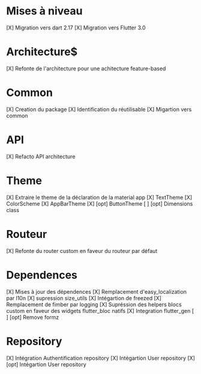 # Mises à niveau
[X] Migration vers dart 2.17
[X] Migration vers Flutter 3.0

# Architecture$
[X] Refonte de l'architecture pour une achitecture feature-based

# Common
[X] Creation du package
[X] Identification du réutilisable
[X] Migartion vers common

# API
[X] Refacto API architecture

# Theme
[X] Extraire le theme de la déclaration de la material app
[X] TextTheme
[X] ColorScheme
[X] AppBarTheme
[X] [opt] ButtonTheme
[ ] [opt] Dimensions class

# Routeur
[X] Refonte du router custom en faveur du routeur par défaut

# Dependences
[X] Mises à jour des dépendences 
[X] Remplacement d'easy_localization par l10n
[X] supression size_utils
[X] Intégartion de freezed
[X] Remplacement de fimber par logging
[X] Supréssion des helpers blocs custom en faveur des widgets flutter_bloc natifs
[X] Integration flutter_gen
[ ] [opt] Remove formz

# Repository
[X] Intégration Authentification repository
[X] Intégartion User repository
[X] [opt] Intégartion User repository